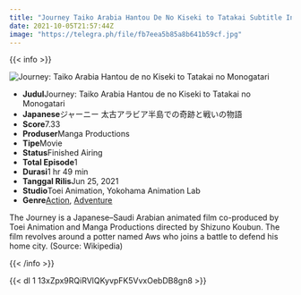 ```yaml
---
title: "Journey Taiko Arabia Hantou De No Kiseki to Tatakai Subtitle Indonesia"
date: 2021-10-05T21:57:44Z
image: "https://telegra.ph/file/fb7eea5b85a8b641b59cf.jpg"
---
```


{{< info >}}

<div class="aniFilz">
  <img alt="Journey: Taiko Arabia Hantou de no Kiseki to Tatakai no Monogatari" class="aniMage" src="https://cdn.myanimelist.net/images/anime/1660/114383.jpg" title="Journey: Taiko Arabia Hantou de no Kiseki to Tatakai no Monogatari">
  <div class="aniInfo">
    <ul>
      <li><b>Judul</b><span>Journey: Taiko Arabia Hantou de no Kiseki to Tatakai no Monogatari</span></li>
      <li><b>Japanese</b><span>ジャーニー 太古アラビア半島での奇跡と戦いの物語</span></li>
      <li><b>Score</b><span>7.33</span></li>
      <li><b>Produser</b><span>Manga Productions</span></li>
      <li><b>Tipe</b><span>Movie</span></li>
      <li><b>Status</b><span>Finished Airing</span></li>
      <li><b>Total Episode</b><span>1</span></li>
      <li><b>Durasi</b><span>1 hr 49 min</span></li>
      <li><b>Tanggal Rilis</b><span>Jun 25, 2021</span></li>
      <li><b>Studio</b><span>Toei Animation, Yokohama Animation Lab</span></li>
      <li><b>Genre</b><span><a href="/search/label/Action" title="Action">Action</a>, <a href="/search/label/Adventure" title="Adventure">Adventure</a></span></li>
    </ul>
  </div>
  <div class="aniSinoc">
    <p>The Journey is a Japanese–Saudi Arabian animated film co-produced by Toei Animation and Manga Productions directed by Shizuno Koubun. The film revolves around a potter named Aws who joins a battle to defend his home city. (Source: Wikipedia)</p>
  </div>
</div>

{{< /info >}}

{{< dl 1 13xZpx9RQiRVlQKyvpFK5VvxOebDB8gn8 >}}
